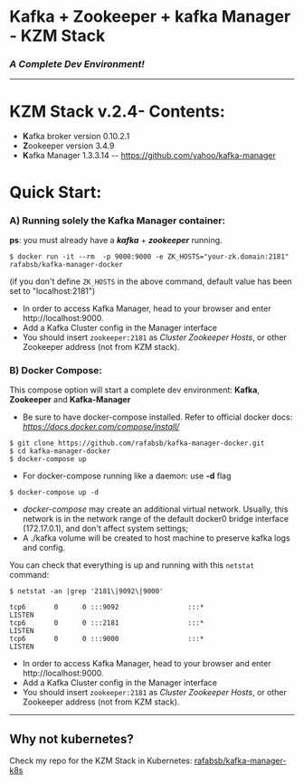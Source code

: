 # Kafka + Zookeeper + kafka Manager - KZM Stack

### _A Complete Dev Environment!_

---------------------------
# KZM Stack v.2.4- Contents:
* **K**afka broker version 0.10.2.1
* **Z**ookeeper version 3.4.9
* **K**afka Manager 1.3.3.14 -- https://github.com/yahoo/kafka-manager

# Quick Start:

### A) Running solely the Kafka Manager container:
**ps**: you must already have a _**kafka**_ + _**zookeeper**_ running.
```
$ docker run -it --rm  -p 9000:9000 -e ZK_HOSTS="your-zk.domain:2181" rafabsb/kafka-manager-docker
```
(if you don't define `ZK_HOSTS` in the above command, default value has been set to "localhost:2181")
* In order to access Kafka Manager, head to your browser and enter http://localhost:9000.
* Add a Kafka Cluster config in the Manager interface
* You should insert `zookeeper:2181` as _Cluster Zookeeper Hosts_, or other Zookeeper address (not from KZM stack).

### B) Docker Compose:
This compose option will start a complete dev environment: **Kafka**, **Zookeeper** and **Kafka-Manager**
* Be sure to have docker-compose installed. Refer to official docker docs: _https://docs.docker.com/compose/install/_

```
$ git clone https://github.com/rafabsb/kafka-manager-docker.git
$ cd kafka-manager-docker
$ docker-compose up
```
* For docker-compose running like a daemon: use **-d** flag

```
$ docker-compose up -d
```

* _docker-compose_ may create an additional virtual network. Usually, this network is in the network range of the default docker0 bridge interface (172.17.0.1), and don't affect system settings;
* A ./kafka volume will be created to host machine to preserve kafka logs and config.

You can check that everything is up and running with this `netstat` command:

```
$ netstat -an |grep '2181\|9092\|9000'

tcp6       0      0 :::9092                 :::*                    LISTEN      
tcp6       0      0 :::2181                 :::*                    LISTEN      
tcp6       0      0 :::9000                 :::*                    LISTEN      

```


* In order to access Kafka Manager, head to your browser and enter http://localhost:9000.
* Add a Kafka Cluster config in the Manager interface
* You should insert `zookeeper:2181` as _Cluster Zookeeper Hosts_, or other Zookeeper address (not from KZM stack).


------------------------------------


## Why not kubernetes?
Check my repo for the KZM Stack in Kubernetes: [rafabsb/kafka-manager-k8s](https://github.com/rafabsb/kafka-manager-k8s)
